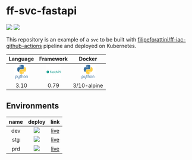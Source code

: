 # ff-svc-fastapi
 ![](https://github.com/filipeforattini/ff-svc-fastapi/actions/workflows/pipeline.yml/badge.svg) ![](https://img.shields.io/badge/%20%20%F0%9F%93%A6%F0%9F%9A%80-semantic--release-e10079.svg)

This repository is an example of a `svc` to be built with [filipeforattini/ff-iac-github-actions](https://github.com/filipeforattini/ff-iac-github-actions) pipeline and deployed on Kubernetes.


| Language | Framework | Docker |
|:---:|:---:|:---:|
| <img src="https://raw.githubusercontent.com/devicons/devicon/master/icons/python/python-original-wordmark.svg" title="React" width="40" height="40"/> | <img src="https://raw.githubusercontent.com/devicons/devicon/master/icons/fastapi/fastapi-original-wordmark.svg" title="React" width="40" height="40"/> | <img src="https://raw.githubusercontent.com/devicons/devicon/master/icons/python/python-original-wordmark.svg" title="React" width="40" height="40"/> |
| 3.10 | 0.79 | 3/10-alpine |


## Environments

| name | deploy | link |
|:---:|:---:|:---:|
| dev | ![](https://img.shields.io/github/deployments/filipeforattini/ff-svc-fastapi/dev?label=deploy) | [live](https://ff-svc-fastapi.dev.forattini.app/) |
| stg | ![](https://img.shields.io/github/deployments/filipeforattini/ff-svc-fastapi/stg?label=deploy) | [live](https://ff-svc-fastapi.stg.forattini.app/) |
| prd | ![](https://img.shields.io/github/deployments/filipeforattini/ff-svc-fastapi/prd?label=deploy) | [live](https://ff-svc-fastapi.prd.forattini.app/) |

